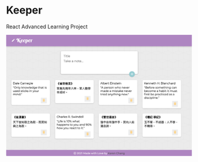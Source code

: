 # Keeper

React Advanced Learning Project

![Keeper](https://github.com/karen-developer/keeper/blob/master/Keeper.jpg?raw=true)
